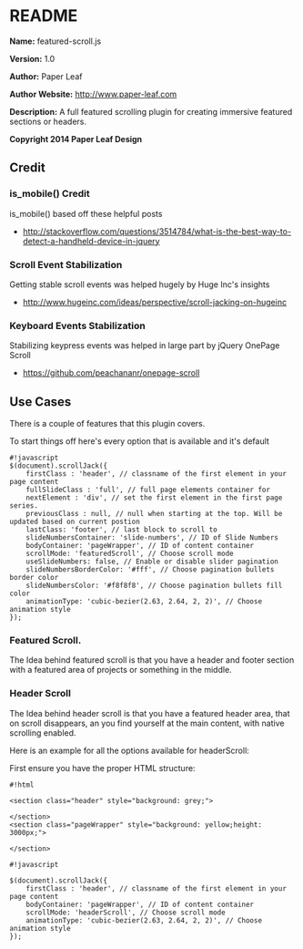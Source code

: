 # README #
**Name:** featured-scroll.js

**Version:** 1.0

**Author:** Paper Leaf

**Author Website:** http://www.paper-leaf.com

**Description:** A full featured scrolling plugin for creating immersive featured sections or headers.

**Copyright 2014 Paper Leaf Design**


## Credit ##
### is_mobile() Credit ###
is_mobile() based off these helpful posts
- http://stackoverflow.com/questions/3514784/what-is-the-best-way-to-detect-a-handheld-device-in-jquery
### Scroll Event Stabilization ###
Getting stable scroll events was helped hugely by Huge Inc's insights
- http://www.hugeinc.com/ideas/perspective/scroll-jacking-on-hugeinc
### Keyboard Events Stabilization ###
Stabilizing keypress events was helped in large part by jQuery OnePage Scroll
- https://github.com/peachananr/onepage-scroll

## Use Cases ##
There is a couple of features that this plugin covers.

To start things off here's every option that is available and it's default

```
#!javascript
$(document).scrollJack({
    firstClass : 'header', // classname of the first element in your page content
    fullSlideClass : 'full', // full page elements container for 
    nextElement : 'div', // set the first element in the first page series.
    previousClass : null, // null when starting at the top. Will be updated based on current postion
    lastClass: 'footer', // last block to scroll to
    slideNumbersContainer: 'slide-numbers', // ID of Slide Numbers
    bodyContainer: 'pageWrapper', // ID of content container
    scrollMode: 'featuredScroll', // Choose scroll mode
    useSlideNumbers: false, // Enable or disable slider pagination
    slideNumbersBorderColor: '#fff', // Choose pagination bullets border color
    slideNumbersColor: '#f8f8f8', // Choose pagination bullets fill color
    animationType: 'cubic-bezier(2.63, 2.64, 2, 2)', // Choose animation style
});
```

### Featured Scroll. ###
The Idea behind featured scroll is that you have a header and footer section with a featured area of projects or something in the middle. 

### Header Scroll ###
The Idea behind header scroll is that you have a featured header area, that on scroll disappears, an you find yourself at the main content, with native scrolling enabled.

Here is an example for all the options available for headerScroll:

First ensure you have the proper HTML structure:

```
#!html

<section class="header" style="background: grey;">

</section>
<section class="pageWrapper" style="background: yellow;height: 3000px;">

</section>
```


```
#!javascript

$(document).scrollJack({
    firstClass : 'header', // classname of the first element in your page content
    bodyContainer: 'pageWrapper', // ID of content container
    scrollMode: 'headerScroll', // Choose scroll mode
    animationType: 'cubic-bezier(2.63, 2.64, 2, 2)', // Choose animation style
});
```